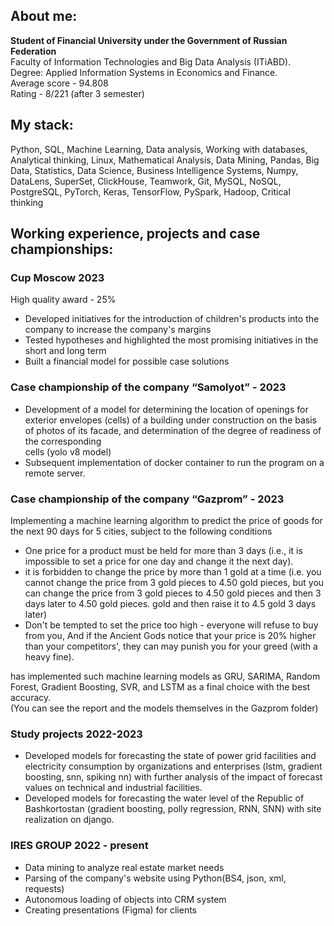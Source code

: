 ## About me:
**Student of Financial University under the Government of Russian Federation**  
Faculty of Information Technologies and Big Data Analysis (ITiABD).     
Degree: Applied Information Systems in Economics and Finance.  
Average score - 94.808  
Rating - 8/221 (after 3 semester)

## My stack:
Python, SQL, Machine Learning, Data analysis, Working with databases, Analytical thinking, Linux, Mathematical Analysis, Data Mining, Pandas, Big Data, Statistics, Data Science, Business Intelligence Systems, Numpy, DataLens, SuperSet, ClickHouse, Teamwork, Git, MySQL, NoSQL, PostgreSQL, PyTorch, Keras, TensorFlow, PySpark, Hadoop, Critical thinking

## Working experience, projects and case championships:
### Cup Moscow 2023 
High quality award - 25%    
- Developed initiatives for the introduction of children's products into the company to increase the company's margins   
- Tested hypotheses and highlighted the most promising initiatives in the short and long term    
- Built a financial model for possible case solutions    

### Case championship of the company “Samolyot” - 2023
- Development of a model for determining the location of openings for exterior envelopes (cells)
of a building under construction on the basis of photos of its facade, and determination of the degree of readiness of the corresponding   
cells (yolo v8 model)   
- Subsequent implementation of docker container to run the program on a remote server.

### Case championship of the company “Gazprom” - 2023
Implementing a machine learning algorithm to predict the price of goods for the next 90 days for 5 cities, subject to the following conditions
- One price for a product must be held for more than 3 days (i.e., it is impossible to
set a price for one day and change it the next day).
- it is forbidden to change the price by more than 1 gold at a time (i.e. you cannot
change the price from 3 gold pieces to 4.50 gold pieces, but you can change the price from 3 gold pieces to 4.50 gold pieces and then 3 days later to 4.50 gold pieces.
gold and then raise it to 4.5 gold 3 days later)
- Don't be tempted to set the price too high - everyone will refuse to buy from you,
And if the Ancient Gods notice that your price is 20% higher than your competitors', they can
may punish you for your greed (with a heavy fine).
    
has implemented such machine learning models as GRU, SARIMA, Random Forest, Gradient Boosting, SVR, and LSTM as a final choice with the best accuracy.   
(You can see the report and the models themselves in the Gazprom folder)

### Study projects 2022-2023
- Developed models for forecasting the state of power grid facilities and
electricity consumption by organizations and enterprises (lstm, gradient
boosting, snn, spiking nn) with further analysis of the impact of forecast
values on technical and industrial facilities.
- Developed models for forecasting the water level of the Republic of
Bashkortostan (gradient boosting, polly regression, RNN, SNN) with site
realization on django.

### IRES GROUP 2022 - present
- Data mining to analyze real estate market needs
- Parsing of the company's website using Python(BS4, json, xml, requests)
- Autonomous loading of objects into CRM system
- Creating presentations (Figma) for clients